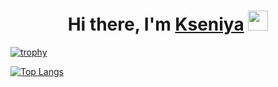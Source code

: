 <h1 align="center">Hi there, I'm <a href="[https://prischepova.ru/](https://github.com/Prischepova)" target="_blank">Kseniya</a> 
<img src="https://github.com/blackcater/blackcater/raw/main/images/Hi.gif" height="32"/></h1>




[![trophy](https://github-profile-trophy.vercel.app/?username=Prischepova&theme=gruvbox&row=2&column=3)](https://github.com/Prischepova/Prischepova)

[![Top Langs](https://github-readme-stats.vercel.app/api/top-langs/?username=Prischepova)](https://github.com/Prischepova/Prischepova)


